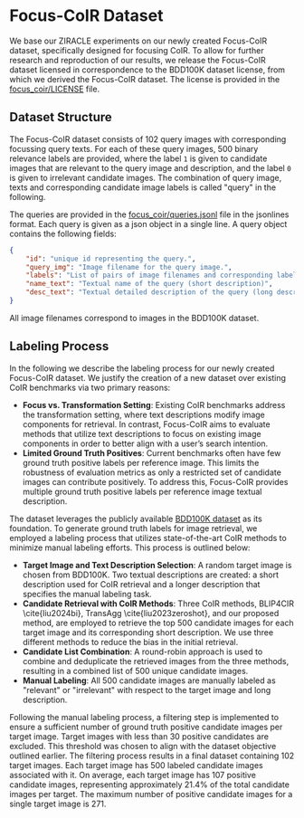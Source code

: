 # Focus-CoIR Dataset

We base our ZIRACLE experiments on our newly created Focus-CoIR dataset, specifically designed for focusing CoIR.
To allow for further research and reproduction of our results, we release the Focus-CoIR dataset licensed in correspondence to the BDD100K dataset license, from which we derived the Focus-CoIR dataset.
The license is provided in the [focus_coir/LICENSE](focus_coir/LICENSE) file.

## Dataset Structure

The Focus-CoIR dataset consists of 102 query images with corresponding focussing query texts.
For each of these query images, 500 binary relevance labels are provided, where the label `1` is given to candidate images that are relevant to the query image and description, and the label `0` is given to irrelevant candidate images.
The combination of query image, texts and corresponding candidate image labels is called "query" in the following.

The queries are provided in the [focus_coir/queries.jsonl](focus_coir/queries.jsonl) file in the jsonlines format.
Each query is given as a json object in a single line.
A query object contains the following fields:

```json
{
    "id": "unique id representing the query.",
    "query_img": "Image filename for the query image.",
    "labels": "List of pairs of image filenames and corresponding labels",
    "name_text": "Textual name of the query (short description)",
    "desc_text": "Textual detailed description of the query (long description)",
}
```

All image filenames correspond to images in the BDD100K dataset.

## Labeling Process

In the following we describe the labeling process for our newly created Focus-CoIR dataset.
We justify the creation of a new dataset over existing CoIR benchmarks via two primary reasons:

- **Focus vs. Transformation Setting**: Existing CoIR benchmarks address the transformation setting, where text descriptions modify image components for retrieval. In contrast, Focus-CoIR aims to evaluate methods that utilize text descriptions to focus on existing image components in order to better align with a user’s search intention.
- **Limited Ground Truth Positives**: Current benchmarks often have few ground truth positive labels per reference image. This limits the robustness of evaluation metrics as only a restricted set of candidate images can contribute positively. To address this, Focus-CoIR provides multiple ground truth positive labels per reference image textual description.

The dataset leverages the publicly available [BDD100K dataset](http://bdd-data.berkeley.edu/) as its foundation.
To generate ground truth labels for image retrieval, we employed a labeling process that utilizes state-of-the-art CoIR methods to minimize manual labeling efforts.
This process is outlined below:

- **Target Image and Text Description Selection**: A random target image is chosen from BDD100K. Two textual descriptions are created: a short description used for CoIR retrieval and a longer description that specifies the manual labeling task.
- **Candidate Retrieval with CoIR Methods**: Three CoIR methods, BLIP4CIR \cite{liu2024bi}, TransAgg \cite{liu2023zeroshot}, and our proposed method, are employed to retrieve the top 500 candidate images for each target image and its corresponding short description. We use three different methods to reduce the bias in the initial retrieval.
- **Candidate List Combination**: A round-robin approach is used to combine and deduplicate the retrieved images from the three methods, resulting in a combined list of 500 unique candidate images.
- **Manual Labeling**: All 500 candidate images are manually labeled as "relevant" or "irrelevant" with respect to the target image and long description.

Following the manual labeling process, a filtering step is implemented to ensure a sufficient number of ground truth positive candidate images per target image.
Target images with less than 30 positive candidates are excluded.
This threshold was chosen to align with the dataset objective outlined earlier.
The filtering process results in a final dataset containing 102 target images.
Each target image has 500 labeled candidate images associated with it.
On average, each target image has 107 positive candidate images, representing approximately  21.4\% of the total candidate images per target.
The maximum number of positive candidate images for a single target image is 271.
